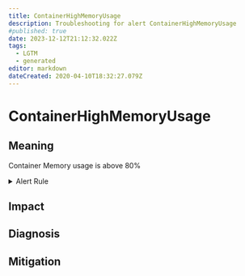 ```yaml
---
title: ContainerHighMemoryUsage
description: Troubleshooting for alert ContainerHighMemoryUsage
#published: true
date: 2023-12-12T21:12:32.022Z
tags: 
  - LGTM
  - generated
editor: markdown
dateCreated: 2020-04-10T18:32:27.079Z
---
```


# ContainerHighMemoryUsage

## Meaning
[//]: # "Short paragraph that explains what the alert means"
Container Memory usage is above 80%

<details>
  <summary>Alert Rule</summary>

{{% rule "docker-containers/google-cadvisor.yml" "ContainerHighMemoryUsage" %}}

{{% comment %}}

```yaml
alert: ContainerHighMemoryUsage
expr: (sum(container_memory_working_set_bytes{name!=""}) BY (instance, name) / sum(container_spec_memory_limit_bytes > 0) BY (instance, name) * 100) > 80
for: 2m
labels:
    severity: warning
annotations:
    summary: Container High Memory usage (instance {{ $labels.instance }})
    description: |-
        Container Memory usage is above 80%
          VALUE = {{ $value }}
          LABELS = {{ $labels }}
    runbook: https://github.com/srerun/prometheus-alerts/blob/main/content/runbooks/google-cadvisor/ContainerHighMemoryUsage.md

```

{{% /comment %}}

</details>


## Impact
[//]: # "What could / will happen if the alert is not addressed"



## Diagnosis
[//]: # "Steps to take to identify the cause of the problem"



## Mitigation
[//]: # "The steps necessary to resolve the alert"

